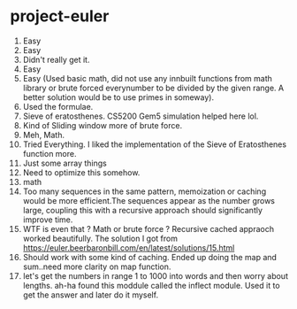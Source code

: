 # project-euler

1. Easy
2. Easy
3. Didn't really get it.
4. Easy
5. Easy (Used basic math, did not use any innbuilt functions from math library or brute forced everynumber to be divided by the given range. A better solution would be to use primes in someway).
6. Used the formulae.
7. Sieve of eratosthenes. CS5200 Gem5 simulation helped here lol.
8. Kind of Sliding window more of brute force.
9. Meh, Math.
10. Tried Everything. I liked the implementation of the Sieve of Eratosthenes function more.
11. Just some array things
12. Need to optimize this somehow.
13. math
14. Too many sequences in the same pattern, memoization or caching would be more efficient.The sequences appear as the number grows large, coupling this with a recursive approach should significantly improve time.
15. WTF is even that ? Math or brute force ? Recursive cached appraoch worked beautifully. The solution I got from https://euler.beerbaronbill.com/en/latest/solutions/15.html 
16. Should work with some kind of caching. Ended up doing the map and sum..need more clarity on map function.
17. let's get the numbers in range 1 to 1000 into words and then worry about lengths. ah-ha found this moddule called the inflect module. Used it to get the answer and later do it myself. 
